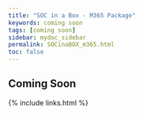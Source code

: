 ```yaml
---
title: "SOC in a Box - M365 Package"
keywords: coming soon
tags: [coming soon]
sidebar: mydoc_sidebar
permalink: SOCinaBOX_m365.html
toc: false
---
```


## Coming Soon


{% include links.html %}


